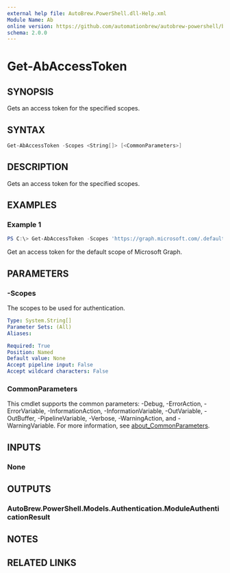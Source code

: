 ```yaml
---
external help file: AutoBrew.PowerShell.dll-Help.xml
Module Name: Ab
online version: https://github.com/automationbrew/autobrew-powershell/blob/main/docs/help/Get-AbAccessToken.md
schema: 2.0.0
---
```


# Get-AbAccessToken

## SYNOPSIS

Gets an access token for the specified scopes.

## SYNTAX

```powershell
Get-AbAccessToken -Scopes <String[]> [<CommonParameters>]
```

## DESCRIPTION

Gets an access token for the specified scopes.

## EXAMPLES

### Example 1

```powershell
PS C:\> Get-AbAccessToken -Scopes 'https://graph.microsoft.com/.default'
```

Get an access token for the default scope of Microsoft Graph.

## PARAMETERS

### -Scopes

The scopes to be used for authentication.

```yaml
Type: System.String[]
Parameter Sets: (All)
Aliases:

Required: True
Position: Named
Default value: None
Accept pipeline input: False
Accept wildcard characters: False
```

### CommonParameters

This cmdlet supports the common parameters: -Debug, -ErrorAction, -ErrorVariable, -InformationAction, -InformationVariable, -OutVariable, -OutBuffer, -PipelineVariable, -Verbose, -WarningAction, and -WarningVariable. For more information, see [about_CommonParameters](http://go.microsoft.com/fwlink/?LinkID=113216).

## INPUTS

### None

## OUTPUTS

### AutoBrew.PowerShell.Models.Authentication.ModuleAuthenticationResult

## NOTES

## RELATED LINKS
